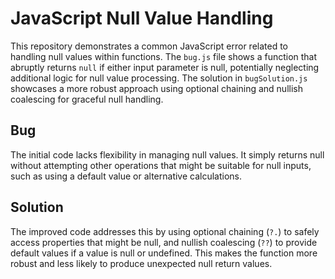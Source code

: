 # JavaScript Null Value Handling

This repository demonstrates a common JavaScript error related to handling null values within functions. The `bug.js` file shows a function that abruptly returns `null` if either input parameter is null, potentially neglecting additional logic for null value processing.  The solution in `bugSolution.js` showcases a more robust approach using optional chaining and nullish coalescing for graceful null handling.

## Bug
The initial code lacks flexibility in managing null values. It simply returns null without attempting other operations that might be suitable for null inputs, such as using a default value or alternative calculations.

## Solution
The improved code addresses this by using optional chaining (`?.`) to safely access properties that might be null, and nullish coalescing (`??`) to provide default values if a value is null or undefined. This makes the function more robust and less likely to produce unexpected null return values.